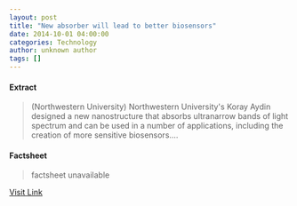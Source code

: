 ```yaml
---
layout: post
title: "New absorber will lead to better biosensors"
date: 2014-10-01 04:00:00
categories: Technology
author: unknown author
tags: []
---
```



#### Extract
>(Northwestern University) Northwestern University's Koray Aydin designed a new nanostructure that absorbs ultranarrow bands of light spectrum and can be used in a number of applications, including the creation of more sensitive biosensors....

#### Factsheet
>factsheet unavailable

[Visit Link](http://www.eurekalert.org/pub_releases/2014-10/nu-naw100114.php)


